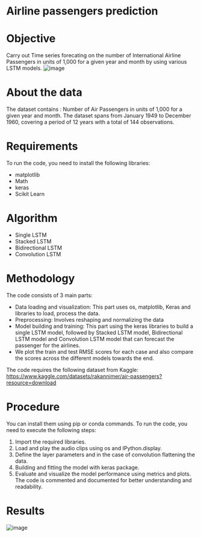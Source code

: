 # Airline passengers prediction

# Objective 
Carry out Time series forecating on the number of International Airline Passengers in units of 1,000 for a given year and month by using various LSTM models. 
![image](https://github.com/ritikdhame/Airline_passengers_prediction/assets/7029092/b539a710-d214-444b-a923-8cd476075f4f)

# About the data 
The dataset contains :  Number of Air Passengers in units of 1,000 for a given year and month. The dataset spans from January 1949 to December 1960, covering a period of 12 years with a total of 144 observations.

# Requirements
To run the code, you need to install the following libraries:

- matplotlib
- Math 
- keras
- Scikit Learn 

# Algorithm 
- Single LSTM 
- Stacked LSTM 
- Bidirectional LSTM 
- Convolution LSTM 

# Methodology 
The code consists of 3 main parts:

- Data loading and visualization: This part uses os, matplotlib, Keras and  libraries to load, process the data. 
- Preprocessing: Involves reshaping and normalizing the data 
- Model building and training: This part using the keras libraries to build a single LSTM model, followed by Stacked LSTM model, Bidirectional LSTM model and Convolution LSTM model that can forecast the passenger for the airlines. 
- We plot the train and test RMSE scores for each case and also compare the scores across the different models towards the end. 

The code requires the following dataset from Kaggle: https://www.kaggle.com/datasets/rakannimer/air-passengers?resource=download

# Procedure
You can install them using pip or conda commands.
To run the code, you need to execute the following steps:

1. Import the required libraries.
2. Load and play the audio clips using os and IPython.display.
3. Define the layer parameters and in the case of convolution flattening the data.
4. Building and fitting the model with keras package.
5. Evaluate and visualize the model performance using metrics and plots.
The code is commented and documented for better understanding and readability.

# Results 
![image](https://github.com/ritikdhame/Airline_passengers_prediction/assets/7029092/3d606c0b-0c46-40e1-85e8-d601638fdc1a)
